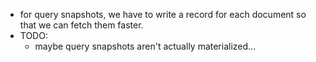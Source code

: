 - for query snapshots, we have to write a record for each document so that we can fetch them faster.
- TODO:
    - maybe query snapshots aren't actually materialized... 